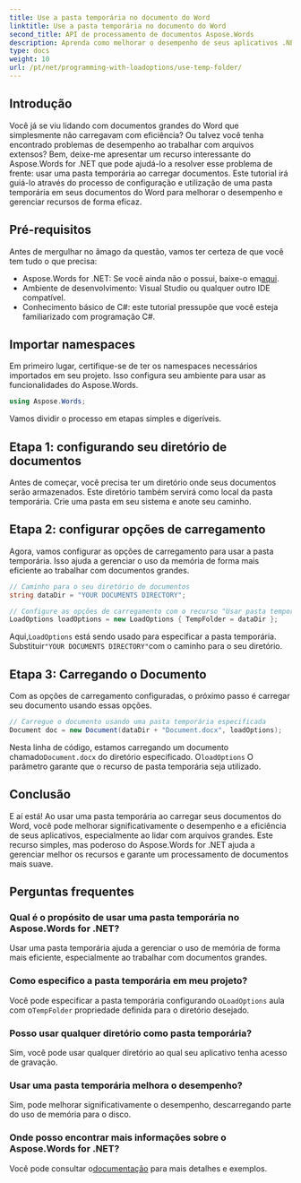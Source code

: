 ```yaml
---
title: Use a pasta temporária no documento do Word
linktitle: Use a pasta temporária no documento do Word
second_title: API de processamento de documentos Aspose.Words
description: Aprenda como melhorar o desempenho de seus aplicativos .NET usando uma pasta temporária ao carregar documentos do Word com Aspose.Words.
type: docs
weight: 10
url: /pt/net/programming-with-loadoptions/use-temp-folder/
---
```

## Introdução

Você já se viu lidando com documentos grandes do Word que simplesmente não carregavam com eficiência? Ou talvez você tenha encontrado problemas de desempenho ao trabalhar com arquivos extensos? Bem, deixe-me apresentar um recurso interessante do Aspose.Words for .NET que pode ajudá-lo a resolver esse problema de frente: usar uma pasta temporária ao carregar documentos. Este tutorial irá guiá-lo através do processo de configuração e utilização de uma pasta temporária em seus documentos do Word para melhorar o desempenho e gerenciar recursos de forma eficaz.

## Pré-requisitos

Antes de mergulhar no âmago da questão, vamos ter certeza de que você tem tudo o que precisa:

-  Aspose.Words for .NET: Se você ainda não o possui, baixe-o em[aqui](https://releases.aspose.com/words/net/).
- Ambiente de desenvolvimento: Visual Studio ou qualquer outro IDE compatível.
- Conhecimento básico de C#: este tutorial pressupõe que você esteja familiarizado com programação C#.

## Importar namespaces

Em primeiro lugar, certifique-se de ter os namespaces necessários importados em seu projeto. Isso configura seu ambiente para usar as funcionalidades do Aspose.Words.

```csharp
using Aspose.Words;
```

Vamos dividir o processo em etapas simples e digeríveis.

## Etapa 1: configurando seu diretório de documentos

Antes de começar, você precisa ter um diretório onde seus documentos serão armazenados. Este diretório também servirá como local da pasta temporária. Crie uma pasta em seu sistema e anote seu caminho.

## Etapa 2: configurar opções de carregamento

Agora, vamos configurar as opções de carregamento para usar a pasta temporária. Isso ajuda a gerenciar o uso da memória de forma mais eficiente ao trabalhar com documentos grandes.

```csharp
// Caminho para o seu diretório de documentos
string dataDir = "YOUR DOCUMENTS DIRECTORY";

// Configure as opções de carregamento com o recurso "Usar pasta temporária"
LoadOptions loadOptions = new LoadOptions { TempFolder = dataDir };
```

 Aqui,`LoadOptions` está sendo usado para especificar a pasta temporária. Substituir`"YOUR DOCUMENTS DIRECTORY"`com o caminho para o seu diretório.

## Etapa 3: Carregando o Documento

Com as opções de carregamento configuradas, o próximo passo é carregar seu documento usando essas opções.

```csharp
// Carregue o documento usando uma pasta temporária especificada
Document doc = new Document(dataDir + "Document.docx", loadOptions);
```

 Nesta linha de código, estamos carregando um documento chamado`Document.docx` do diretório especificado. O`loadOptions` O parâmetro garante que o recurso de pasta temporária seja utilizado.

## Conclusão

E aí está! Ao usar uma pasta temporária ao carregar seus documentos do Word, você pode melhorar significativamente o desempenho e a eficiência de seus aplicativos, especialmente ao lidar com arquivos grandes. Este recurso simples, mas poderoso do Aspose.Words for .NET ajuda a gerenciar melhor os recursos e garante um processamento de documentos mais suave.

## Perguntas frequentes

### Qual é o propósito de usar uma pasta temporária no Aspose.Words for .NET?
Usar uma pasta temporária ajuda a gerenciar o uso de memória de forma mais eficiente, especialmente ao trabalhar com documentos grandes.

### Como especifico a pasta temporária em meu projeto?
Você pode especificar a pasta temporária configurando o`LoadOptions` aula com o`TempFolder` propriedade definida para o diretório desejado.

### Posso usar qualquer diretório como pasta temporária?
Sim, você pode usar qualquer diretório ao qual seu aplicativo tenha acesso de gravação.

### Usar uma pasta temporária melhora o desempenho?
Sim, pode melhorar significativamente o desempenho, descarregando parte do uso de memória para o disco.

### Onde posso encontrar mais informações sobre o Aspose.Words for .NET?
 Você pode consultar o[documentação](https://reference.aspose.com/words/net/) para mais detalhes e exemplos.